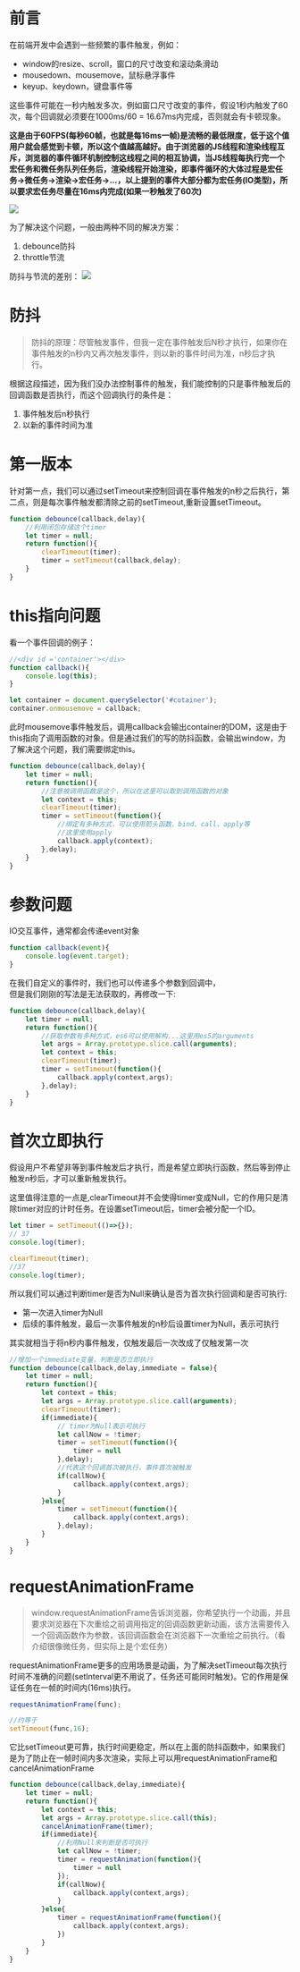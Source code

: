 <!--
 * @Description: 
 * @Author: johe.huang
 * @Date: 2020-05-30 15:20:12
--> 
# 前言
在前端开发中会遇到一些频繁的事件触发，例如：
- window的resize、scroll，窗口的尺寸改变和滚动条滑动
- mousedown、mousemove，鼠标悬浮事件
- keyup、keydown，键盘事件等

这些事件可能在一秒内触发多次，例如窗口尺寸改变的事件，假设1秒内触发了60次，每个回调就必须要在1000ms/60 = 16.67ms内完成，否则就会有卡顿现象。

**这是由于60FPS(每秒60帧，也就是每16ms一帧)是流畅的最低限度，低于这个值用户就会感觉到卡顿，所以这个值越高越好。由于浏览器的JS线程和渲染线程互斥，浏览器的事件循环机制控制这线程之间的相互协调，当JS线程每执行完一个宏任务和微任务队列任务后，渲染线程开始渲染，即事件循环的大体过程是宏任务->微任务->渲染->宏任务->...，以上提到的事件大部分都为宏任务(IO类型)，所以要求宏任务尽量在16ms内完成(如果一秒触发了60次)**

![](https://tva1.sinaimg.cn/large/00831rSTgy1gcdu1h54g4j30c40ep3zg.jpg)

为了解决这个问题，一般由两种不同的解决方案：
1. debounce防抖
2. throttle节流

防抖与节流的差别：
![](https://tva1.sinaimg.cn/large/007S8ZIlgy1gfakepfntvg30tp0godpe.gif)

# 防抖
> 防抖的原理：尽管触发事件，但我一定在事件触发后N秒才执行，如果你在事件触发的n秒内又再次触发事件，则以新的事件时间为准，n秒后才执行。

根据这段描述，因为我们没办法控制事件的触发，我们能控制的只是事件触发后的回调函数是否执行，而这个回调执行的条件是：
1. 事件触发后n秒执行
2. 以新的事件时间为准

# 第一版本
针对第一点，我们可以通过setTimeout来控制回调在事件触发的n秒之后执行，第二点，则是每次事件触发都清除之前的setTimeout,重新设置setTimeout。

```javascript
function debounce(callback,delay){
    //利用闭包存储这个timer
    let timer = null;
    return function(){
        clearTimeout(timer);
        timer = setTimeout(callback,delay);
    }
}
```
# this指向问题
看一个事件回调的例子：
```javascript
//<div id ='container'></div>
function callback(){
    console.log(this);
}

let container = document.querySelector('#cotainer');
container.onmousemove = callback;
```
此时mousemove事件触发后，调用callback会输出container的DOM，这是由于this指向了调用函数的对象。但是通过我们的写的防抖函数，会输出window，为了解决这个问题，我们需要绑定this。
```javascript
function debounce(callback,delay){
    let timer = null;
    return function(){
        //注意被调用函数是这个，所以在这里可以取到调用函数的对象
        let context = this;
        clearTimeout(timer);
        timer = setTimeout(function(){
            //绑定有多种方式，可以使用箭头函数、bind、call、apply等
            //这里使用apply
            callback.apply(context);
        },delay);
    }
}

```
# 参数问题
IO交互事件，通常都会传递event对象
```javascript
function callback(event){
    console.log(event.target);
}
```
在我们自定义的事件时，我们也可以传递多个参数到回调中，  
但是我们刚刚的写法是无法获取的，再修改一下:
```javascript
function debounce(callback,delay){
    let timer = null;
    return function(){
        //获取参数有多种方式，es6可以使用解构...这里用es5的arguments
        let args = Array.prototype.slice.call(arguments);
        let context = this;
        clearTimeout(timer);
        timer = setTimeout(function(){
            callback.apply(context,args);
        },delay);
    }
}
```
# 首次立即执行
假设用户不希望非等到事件触发后才执行，而是希望立即执行函数，然后等到停止触发n秒后，才可以重新触发执行。

这里值得注意的一点是,clearTimeout并不会使得timer变成Null，它的作用只是清除timer对应的计时任务。在设置setTimeout后，timer会被分配一个ID。

```javascript
let timer = setTimeout(()=>{});
// 37
console.log(timer);

clearTimeout(timer);
//37
console.log(timer);
```

所以我们可以通过判断timer是否为Null来确认是否为首次执行回调和是否可执行:
- 第一次进入timer为Null
- 后续的事件触发，最后一次事件触发的n秒后设置timer为Null，表示可执行

其实就相当于将n秒内事件触发，仅触发最后一次改成了仅触发第一次

```javascript
//增加一个immediate变量，判断是否立即执行
function debounce(callback,delay,immediate = false){
    let timer = null;
    return function(){
        let context = this;
        let args = Array.prototype.slice.call(arguments);
        clearTimeout(timer);
        if(immediate){
            // timer为Null表示可执行
            let callNow = !timer;
            timer = setTimeout(function(){
                timer = null
            },delay);
            //代表这个回调首次被执行，事件首次被触发
            if(callNow){
                callback.apply(context,args);
            }
        }else{
            timer = setTimeout(function(){
                callback.apply(context,args);
            },delay);
        }
    }
}

```


# requestAnimationFrame
> window.requestAnimationFrame告诉浏览器，你希望执行一个动画，并且要求浏览器在下次重绘之前调用指定的回调函数更新动画，该方法需要传入一个回调函数作为参数，该回调函数会在浏览器下一次重绘之前执行。（看介绍很像微任务，但实际上是个宏任务）

requestAnimationFrame更多的应用场景是动画，为了解决setTimeout每次执行时间不准确的问题(setInterval更不用说了，任务还可能同时触发)。它的作用是保证任务在一帧的时间内(16ms)执行。

```javascript
requestAnimationFrame(func);

//约等于
setTimeout(func,16);
```
它比setTimeout更可靠，执行时间更稳定，所以在上面的防抖函数中，如果我们是为了防止在一帧时间内多次渲染，实际上可以用requestAnimationFrame和cancelAnimationFrame
```javascript
function debounce(callback,delay,immediate){
    let timer = null;
    return function(){
        let context = this;
        let args = Array.prototype.slice.call(this);
        cancelAnimationFrame(timer);
        if(immediate){
            //利用Null来判断是否可执行
            let callNow = !timer;
            timer = requestAnimation(function(){
                timer = null
            });
            if(callNow){
                callback.apply(context,args);
            }
        }else{
            timer = requestAnimationFrame(function(){
                callback.apply(context,args);
            })
        }
    }
}

```